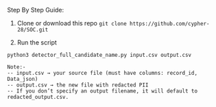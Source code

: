 Step By Step Guide:

1. Clone or download this repo
``` git clone https://github.com/cypher-28/SOC.git ```

2. Run the script

``` python3 detector_full_candidate_name.py input.csv output.csv ```

```
Note:-
-- input.csv → your source file (must have columns: record_id, Data_json)
-- output.csv → the new file with redacted PII
-- If you don’t specify an output filename, it will default to redacted_output.csv.
```

